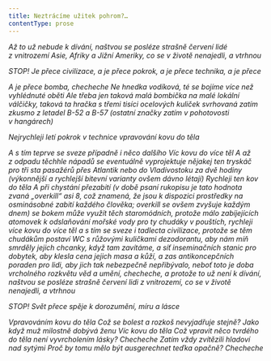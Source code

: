 ```yaml
---
title: Neztrácíme užitek pohrom?…
contentType: prose
---
```


<section>

_Až to už nebude k dívání, naštvou se posléze strašně červení lidé z vnitrozemí Asie, Afriky a Jižní Ameriky, co se v životě nenajedli, a vtrhnou_

_STOP! Je přece civilizace, a je přece pokrok, a je přece technika, a je přece_

_A je přece bomba, checheche Ne hnedka vodíková, té se bojíme více než vyhlédnuté oběti Ale třeba jen taková malá bombička na malé lokální válčičky, taková ta hračka s třemi tisíci ocelových kuliček svrhovaná zatím zkusmo z letadel B-52 a B-57 (ostatní značky zatím v pohotovosti v hangárech)_

_Nejrychleji letí pokrok v technice vpravování kovu do těla_

_A s tím teprve se sveze případně i něco dalšího Víc kovu do více těl A až z odpadu těchhle nápadů se eventuálně vyprojektuje nějakej ten tryskáč pro tři sta pasažérů přes Atlantik nebo do Vladivostoku za dvě hodiny (výkonnější a rychlejší bitevní varianty ovšem dávno létají) Rychleji ten kov do těla A při chystání přezabití (v době psaní rukopisu je tato hodnota zvaná „overkill“ asi 8, což znamená, že jsou k dispozici prostředky na osminásobné zabití každého člověka; overkill se ovšem zvyšuje každým dnem) se bokem může využít těch staromódních, protože málo zabíjejících atomovek k odslaňování mořské vody pro ty chudáky v pouštích, rychleji více kovu do více těl a s tím se sveze i tadlecta civilizace, protože se těm chudákům postaví WC s růžovými kuličkami dezodorantu, aby nám míň smrděly jejich chcanky, když tam zavítáme, a síť inseminačních stanic pro dobytek, aby klesla cena jejich masa a kůží, a zas antikoncepčních poraden pro lidi, aby jich tak nebezpečně nepřibývalo, neboť toto je doba vrcholného rozkvětu věd a umění, checheche, a protože to už není k dívání, naštvou se posléze strašně červení lidi z vnitrozemí, co se v životě nenajedli, a vtrhnou_

_STOP! Svět přece spěje k dorozumění, míru a lásce_

_Vpravováním kovu do těla Což se bolest a rozkoš nevyjadřuje stejně? Jako když muž milostně dobývá ženu Víc kovu do těla Což vpravit něco tvrdého do těla není vyvrcholením lásky? Checheche Zatím vždy zvítězili hladoví nad sytými Proč by tomu mělo být ausgerechnet teďka opačně? Checheche_

</section>
